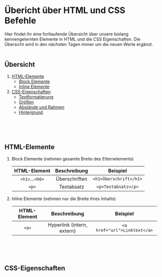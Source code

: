 # Übericht über HTML und CSS Befehle

Hier findet ihr eine fortlaufende Übersicht über unsere bislang kennengelernten Elemente in HTML und die CSS Eigenschaften. Die Übersicht wird in den nächsten Tagen immer um die neuen Werte ergänzt.
<br><br>

## Übersicht
1. [HTML-Elemente](#html-elemente)
   - [Block Elemente](#block-elemente)
   - [Inline Elemente](#inline-elemente)
2. [CSS-Eigenschaften](#css-eigenschaften)
   - [Textformatierung](#textformatierung)
   - [Größen](#größen)
   - [Abstände und Rahmen](#abstände-und-rahmen)
   - [Hintergrund](#hintergrund)


<br><br><br>

## HTML-Elemente

1. Block Elemente (nehmen gesamte Breite des Elternelements)

    | HTML-Element  | Beschreibung                               | Beispiel                             |
    |:-------------:|:------------------------------------------:|:------------------------------------:|
    | `<h1>`...`<h6>` | Überschriften                            | `<h1>Überschrift</h1>`               |
    | `<p>`          | Textabsatz                                | `<p>Textabsatz</p>`                  |
   
2. Inline Elemente (nehmen nur die Breite ihres Inhalts)

    | HTML-Element | Beschreibung                    | Beispiel                              |
    |:------------:|:-------------------------------:|:-------------------------------------:|
    | `<a>`        | Hyperlink (intern, extern)      | `<a href="url">Linktext</a>`          |

<br><br><br>
## CSS-Eigenschaften